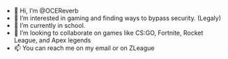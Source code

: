 - 👋 Hi, I’m @OCEReverb
- 👀 I’m interested in gaming and finding ways to bypass security. (Legaly)
- 🌱 I’m currently in school.
- 💞️ I’m looking to collaborate on games like CS:GO, Fortnite, Rocket League, and Apex legends
- 📫 You can reach me on my email or on ZLeague

<!---
OCEReverb/OCEReverb is a ✨ special ✨ repository because its `README.md` (this file) appears on your GitHub profile.
You can click the Preview link to take a look at your changes.
--->
